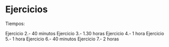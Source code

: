 # Ejercicios 


Tiempos: 

Ejercicio 2.- 40 minutos
Ejercicio 3.- 1.30 horas
Ejercicio 4.- 1 hora
Ejercicio 5.- 1 hora
Ejercicio 6.- 40 minutos
Ejercicio 7.- 2 horas
